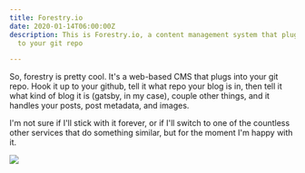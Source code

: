 ```yaml
---
title: Forestry.io
date: 2020-01-14T06:00:00Z
description: This is Forestry.io, a content management system that plugs in directly
  to your git repo

---
```

So, forestry is pretty cool. It's a web-based CMS that plugs into your git repo. Hook it up to your github, tell it what repo your blog is in, then tell it what kind of blog it is (gatsby, in my case), couple other things, and it handles your posts, post metadata, and images.

I'm not sure if I'll stick with it forever, or if I'll switch to one of the countless other services that do something similar, but for the moment I'm happy with it.

![](/media/forestry.png)